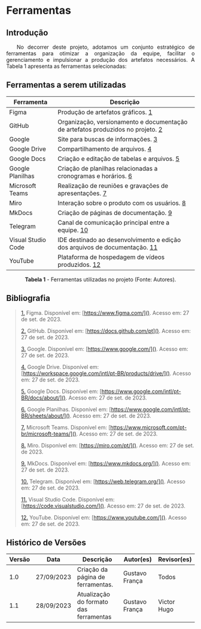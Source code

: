  # Ferramentas

## Introdução

<p style="text-align: justify;">&emsp;&emsp;No decorrer deste projeto, adotamos um conjunto estratégico de ferramentas para otimizar a organização da equipe, facilitar o gerenciamento e impulsionar a produção dos artefatos necessários. A Tabela 1 apresenta as ferramentas selecionadas:</p>

## Ferramentas a serem utilizadas

<center>



| Ferramenta                | Descrição                                                                                                  |
| ------------------------- | ----------------------------------------------------------------------------------------------------------- |
| Figma                     | Produção de artefatos gráficos. <a id="anchor_1" href="#FRM1">1</a>                                        |
| GitHub                    | Organização, versionamento e documentação de artefatos produzidos no projeto. <a id="anchor_2" href="#FRM2">2</a> |
| Google                    | Site para buscas de informações. <a id="anchor_3" href="#FRM3">3</a>                        |
| Google Drive              | Compartilhamento de arquivos. <a id="anchor_4" href="#FRM4">4</a>                                      |
| Google Docs               | Criação e editação de tabelas e arquivos. <a id="anchor_5" href="#FRM5">5</a>                               |
| Google Planilhas          |  Criação de planilhas relacionadas a cronogramas e horários. <a id="anchor_6" href="#FRM6">6</a>           |
| Microsoft Teams           | Realização de reuniões e gravações de apresentações. <a id="anchor_7" href="#FRM7">7</a>                  |
| Miro                      |  Interação sobre o produto com os usuários. <a id="anchor_8" href="#FRM8">8</a>                             |
| MkDocs                    | Criação de páginas de documentação. <a id="anchor_9" href="#FRM9">9</a>                                   |
| Telegram                  | Canal de comunicação principal entre a equipe. <a id="anchor_10" href="#FRM10">10</a>                        |
| Visual Studio Code        | IDE destinado ao desenvolvimento e edição dos arquivos de documentação. <a id="anchor_11" href="#FRM11">11</a>                                  |
| YouTube                   | Plataforma de hospedagem de vídeos produzidos. <a id="anchor_12" href="#FRM12">12</a>                                      |


**Tabela 1** - Ferramentas utilizadas no projeto (Fonte: Autores).

</center>

## Bibliografia

> <a id="FRM3" href="#anchor_1">1.</a> Figma. Disponível em: [https://www.figma.com/](). Acesso em: 27 de set. de 2023.
>
> <a id="FRM1" href="#anchor_2">2.</a> GitHub. Disponível em: [https://docs.github.com/pt](). Acesso em: 27 de set. de 2023.
>
> <a id="FRM8" href="#anchor_3">3.</a> Google. Disponível em: [https://www.google.com/](). Acesso em: 27 de set. de 2023.
>
> <a id="FRM10" href="#anchor_4">4.</a> Google Drive. Disponível em: [https://workspace.google.com/intl/pt-BR/products/drive/](). Acesso em: 27 de set. de 2023.
>
> <a id="FRM9" href="#anchor_5">5.</a> Google Docs. Disponível em: [https://www.google.com/intl/pt-BR/docs/about/](). Acesso em: 27 de set. de 2023.
>
> <a id="FRM8" href="#anchor_6">6.</a> Google Planilhas. Disponível em: [https://www.google.com/intl/pt-BR/sheets/about/](). Acesso em: 27 de set. de 2023.
>
> <a id="FRM2" href="#anchor_7">7.</a> Microsoft Teams. Disponível em: [https://www.microsoft.com/pt-br/microsoft-teams/](). Acesso em: 27 de set. de 2023.
>
> <a id="FRM13" href="#anchor_8">8.</a> Miro. Disponível em: [https://miro.com/pt/](). Acesso em: 27 de set. de 2023.
>
> <a id="FRM4" href="#anchor_9">9.</a> MkDocs. Disponível em: [https://www.mkdocs.org/](). Acesso em: 27 de set. de 2023.
>
> <a id="FRM11" href="#anchor_10">10.</a> Telegram. Disponível em: [https://web.telegram.org/](). Acesso em: 27 de set. de 2023.
>
> <a id="FRM5" href="#anchor 11">11.</a> Visual Studio Code. Disponível em: [https://code.visualstudio.com/](). Acesso em: 27 de set. de 2023.
>
> <a id="FRM7" href="#anchor_12">12.</a> YouTube. Disponível em: [https://www.youtube.com/](). Acesso em: 27 de set. de 2023.
>





## Histórico de Versões

| Versão | Data       | Descrição                                 | Autor(es)                                                                                         | Revisor(es)                                    |
| ------ | ---------- | ----------------------------------------- | ------------------------------------------------------------------------------------------------- | ---------------------------------------------- |
| 1.0    | 27/09/2023 | Criação da página de ferramentas.        | Gustavo França | Todos                                         |
| 1.1    | 28/09/2023 | Atualização do formato das ferramentas         | Gustavo França                                                                      | Victor Hugo               |
